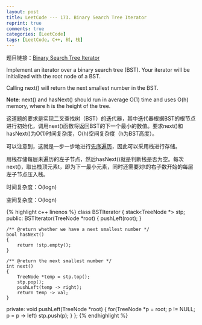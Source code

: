 ```yaml
---
layout: post
title: LeetCode --- 173. Binary Search Tree Iterator
reprint: true
comments: true
categories: [LeetCode]
tags: [LeetCode, C++, 树, 栈]
---
```



题目链接：[Binary Search Tree Iterator](https://oj.leetcode.com/problems/binary-search-tree-iterator/ ) 

Implement an iterator over a binary search tree (BST). Your iterator will be initialized with the root node of a BST. 

Calling next() will return the next smallest number in the BST. 

**Note**: next() and hasNext() should run in average O(1) time and uses O(h) memory, where h is the height of the tree. 

这道题的要求是实现二叉查找树（BST）的迭代器，其中迭代器根据BST的根节点进行初始化，调用next()函数将返回BST的下一个最小的数值。要求next()和hasNext()为O(1)时间复杂度，O(h)空间复杂度（h为BST高度）。

可以注意到，这就是一步一步地进行[先序遍历](http://www.makuiyu.cn/2015/04/LeetCode_144.%20Binary%20Tree%20Preorder%20Traversal/ )，因此可以采用栈进行存储。

用栈存储每层未遍历的左子节点，然后hasNext()就是判断栈是否为空。每次next()，取出栈顶元素t，即为下一最小元素，同时还需要对t的右子数开始的每层左子节点压入栈。

时间复杂度：O(logn)

空间复杂度：O(logn)

{% highlight c++ linenos %}
class BSTIterator
{
    stack<TreeNode *> stp;
public:
    BSTIterator(TreeNode *root)
    {
        pushLeft(root);
    }

    /** @return whether we have a next smallest number */
    bool hasNext()
    {
        return !stp.empty();
    }

    /** @return the next smallest number */
    int next()
    {
        TreeNode *temp = stp.top();
        stp.pop();
        pushLeft(temp -> right);
        return temp -> val;
    }
private:
    void pushLeft(TreeNode *root)
    {
        for(TreeNode *p = root; p != NULL; p = p -> left)
            stp.push(p);
    }
};
{% endhighlight %}
